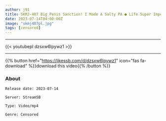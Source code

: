 ```yaml
---
author: j91
title: SKMJ-407 Big Penis Sanction! I Made A Salty PA ● Life Super Impertinent Daughter Thoroughly Understand Condom Poi In The Middle Of The Back! No Matter How Many Times I Apologize, I Will Never Forgive The High-speed Intense Piston That Completely Defeats My Legs! I Want To Cry! ! 2 4 Rotten Enkou Girls Licking Adults
date: 2023-07-14T04:00:00Z
image: "skmj407pl.jpg"
tags: [censored]
---
```

___

{{< youtubepl dzsxw6lpywz1 >}}
___

{{% button href="https://likessb.com/d/dzsxw6lpywz1" icon="fas fa-download" %}}download this video{{% /button %}}
### About

`Release date: 2023-07-14`

`Server: StreamSB`

`Type: Video/mp4`

`Genre:	Censored`